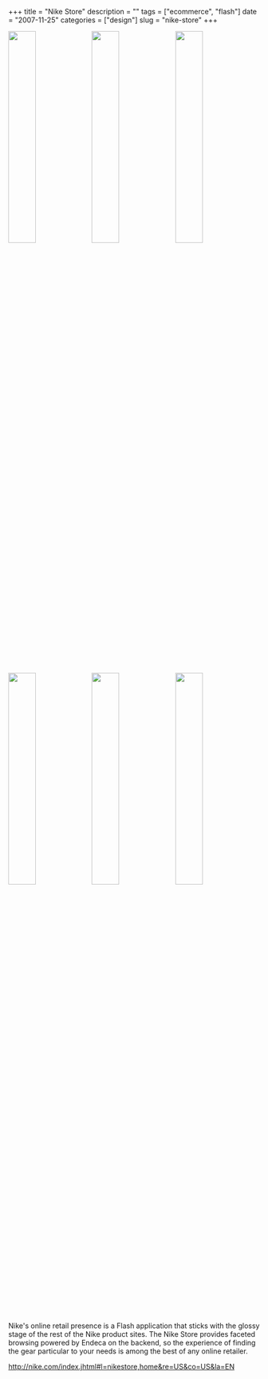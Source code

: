 +++
title = "Nike Store"
description = ""
tags = ["ecommerce", "flash"]
date = "2007-11-25"
categories = ["design"]
slug = "nike-store"
+++


<div id="screens-thumbs" class="clearfix mt1-5">
<a href="http://media.konigi.com/design/nikestore-1.jpg" class="group" rel="group"><img src="http://media.konigi.com/design/nikestore-1.png" alt="" class="thumb" style="width: 33%; max-width: 33%;padding: 0 1px 1px 0" /></a><a href="http://media.konigi.com/design/nikestore-2.jpg" class="group" rel="group"><img src="http://media.konigi.com/design/nikestore-2.png" alt="" class="thumb" style="width: 33%; max-width: 33%;padding: 0 1px 1px 0" /></a><a href="http://media.konigi.com/design/nikestore-3.jpg" class="group" rel="group"><img src="http://media.konigi.com/design/nikestore-3.png" alt="" class="thumb" style="width: 33%; max-width: 33%;padding: 0 1px 1px 0" /></a><a href="http://media.konigi.com/design/nikestore-4.jpg" class="group" rel="group"><img src="http://media.konigi.com/design/nikestore-4.png" alt="" class="thumb" style="width: 33%; max-width: 33%;padding: 0 1px 1px 0" /></a><a href="http://media.konigi.com/design/nikestore-5.jpg" class="group" rel="group"><img src="http://media.konigi.com/design/nikestore-5.png" alt="" class="thumb" style="width: 33%; max-width: 33%;padding: 0 1px 1px 0" /></a><a href="http://media.konigi.com/design/nikestore-6.jpg" class="group" rel="group"><img src="http://media.konigi.com/design/nikestore-6.png" alt="" class="thumb" style="width: 33%; max-width: 33%;padding: 0 1px 1px 0" /></a>
</div>   
<p>Nike's online retail presence is a Flash application that sticks with the glossy stage of the rest of the Nike product sites. The Nike Store provides faceted browsing powered by Endeca on the backend, so the experience of finding the gear particular to your needs is among the best of any online retailer. </p>
<p><a href="http://nike.com/index.jhtml#l=nikestore,home&re=US&co=US&la=EN">http://nike.com/index.jhtml#l=nikestore,home&re=US&co=US&la=EN</a></p>  
